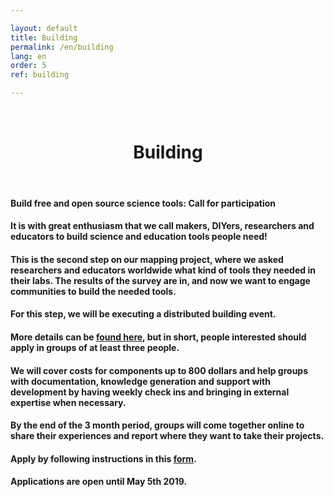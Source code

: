 ```yaml
---

layout: default
title: Building
permalink: /en/building
lang: en
order: 5
ref: building

---
```


<br>
  <center>
    <h1> Building </h1>  
  </center>
<br>


#### **Build free and open source science tools: Call for participation**

#### It is with great enthusiasm that we call makers, DIYers, researchers and educators to build science and education tools people need!

#### This is the second step on our mapping project, where we asked researchers and educators worldwide what kind of tools they needed in their labs. The results of the survey are in, and now we want to engage communities to build the needed tools.

#### For this step, we will be executing a distributed building event.

#### More details can be [found here](https://github.com/FOSH-following-demand/building_event/blob/master/criteria_and_application.md), but in short, people interested should apply in groups of at least three people.

#### We will cover costs for components up to 800 dollars and help groups with documentation, knowledge generation and support with development by having weekly check ins and bringing in external expertise when necessary.

#### By the end of the 3 month period, groups will come together online to share their experiences and report where they want to take their projects.

#### **Apply by following instructions in this [form](http://ec2-3-17-144-2.us-east-2.compute.amazonaws.com/index.php/148539?newtest=Y&lang=en).**

#### **Applications are open until May 5th 2019.**
